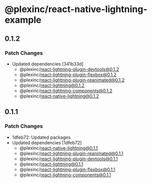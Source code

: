 # @plexinc/react-native-lightning-example

## 0.1.2

### Patch Changes

- Updated dependencies [341b33d]
  - @plexinc/react-lightning-plugin-devtools@0.1.2
  - @plexinc/react-lightning-plugin-flexbox@0.1.2
  - @plexinc/react-lightning-plugin-reanimated@0.1.2
  - @plexinc/react-lightning@0.1.2
  - @plexinc/react-lightning-components@0.1.2
  - @plexinc/react-native-lightning@0.1.2

## 0.1.1

### Patch Changes

- 1dfeb72: Updated packages
- Updated dependencies [1dfeb72]
  - @plexinc/react-native-lightning@0.1.1
  - @plexinc/react-lightning-plugin-reanimated@0.1.1
  - @plexinc/react-lightning-plugin-devtools@0.1.1
  - @plexinc/react-lightning@0.1.1
  - @plexinc/react-lightning-plugin-flexbox@0.1.1
  - @plexinc/react-lightning-components@0.1.1

